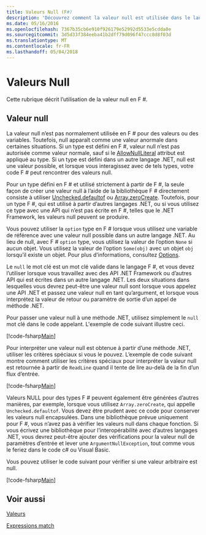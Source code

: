 ```yaml
---
title: Valeurs Null (F#)
description: 'Découvrez comment la valeur null est utilisée dans le langage de programmation F #.'
ms.date: 05/16/2016
ms.openlocfilehash: 7367b35cb6e910f926179e52992d5533e5cdda0e
ms.sourcegitcommit: 3d5d33f384eeba41b2dff79d096f47ccc8d8f03d
ms.translationtype: MT
ms.contentlocale: fr-FR
ms.lasthandoff: 05/04/2018
---
```

# <a name="null-values"></a>Valeurs Null

Cette rubrique décrit l’utilisation de la valeur null en F #.


## <a name="null-value"></a>Valeur null
La valeur null n’est pas normalement utilisée en F # pour des valeurs ou des variables. Toutefois, null apparaît comme une valeur anormale dans certaines situations. Si un type est défini en F #, valeur null n’est pas autorisée comme valeur normale, sauf si le [AllowNullLiteral](https://msdn.microsoft.com/library/4f315196-f444-4cca-ba07-1176ff71eb0f) attribut est appliqué au type. Si un type est défini dans un autre langage .NET, null est une valeur possible, et lorsque vous interagissez avec de tels types, votre code F # peut rencontrer des valeurs null.

Pour un type défini en F # et utilisé strictement à partir de F #, la seule façon de créer une valeur null à l’aide de la bibliothèque F # directement consiste à utiliser [Unchecked.defaultof](https://msdn.microsoft.com/library/9ff97f2a-1bd4-4f4c-afbe-5886a74ab977) ou [Array.zeroCreate](https://msdn.microsoft.com/library/fa5b8e7a-1b5b-411c-8622-b58d7a14d3b2). Toutefois, pour un type F #, qui est utilisé à partir d’autres langages .NET, ou si vous utilisez ce type avec une API qui n’est pas écrite en F #, telles que le .NET Framework, les valeurs null peuvent se produire.

Vous pouvez utiliser la `option` type en F # lorsque vous utilisez une variable de référence avec une valeur null possible dans un autre langage .NET. Au lieu de null, avec F # `option` type, vous utilisez la valeur de l’option `None` si aucun objet. Vous utilisez la valeur de l’option `Some(obj)` avec un objet `obj` lorsqu’il existe un objet. Pour plus d’informations, consultez [Options](../options.md).

Le `null` le mot clé est un mot clé valide dans le langage F #, et vous devez l’utiliser lorsque vous travaillez avec des API .NET Framework ou d’autres API qui est écrites dans un autre langage .NET. Les deux situations dans lesquelles vous devrez peut-être une valeur null sont lorsque vous appelez une API .NET et passez une valeur null en tant qu’argument, et lorsque vous interprétez la valeur de retour ou paramètre de sortie d’un appel de méthode .NET.

Pour passer une valeur null à une méthode .NET, utilisez simplement le `null` mot clé dans le code appelant. L'exemple de code suivant illustre ceci.

[!code-fsharp[Main](../../../../samples/snippets/fsharp/lang-ref-1/snippet701.fs)]

Pour interpréter une valeur null est obtenue à partir d’une méthode .NET, utiliser les critères spéciaux si vous le pouvez. L’exemple de code suivant montre comment utiliser les critères spéciaux pour interpréter la valeur null est retournée à partir de `ReadLine` quand il tente de lire au-delà de la fin d’un flux d’entrée.

[!code-fsharp[Main](../../../../samples/snippets/fsharp/lang-ref-1/snippet702.fs)]

Valeurs NULL pour des types F # peuvent également être générées d’autres manières, par exemple, lorsque vous utilisez `Array.zeroCreate`, qui appelle `Unchecked.defaultof`. Vous devez être prudent avec ce code pour conserver les valeurs null encapsulées. Dans une bibliothèque prévue uniquement pour F #, vous n’avez pas à vérifier les valeurs null dans chaque fonction. Si vous écrivez une bibliothèque pour l’interopérabilité avec d’autres langages .NET, vous devrez peut-être ajouter des vérifications pour la valeur null de paramètres d’entrée et lever une `ArgumentNullException`, tout comme vous le feriez dans le code c# ou Visual Basic.

Vous pouvez utiliser le code suivant pour vérifier si une valeur arbitraire est null.

[!code-fsharp[Main](../../../../samples/snippets/fsharp/lang-ref-1/snippet703.fs)]

## <a name="see-also"></a>Voir aussi
[Valeurs](index.md)

[Expressions match](../match-expressions.md)
